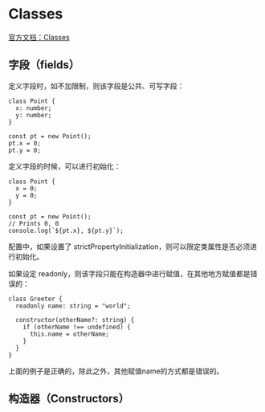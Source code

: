 # Classes

[官方文档：Classes](https://www.typescriptlang.org/docs/handbook/2/classes.html)


## 字段（fields）

定义字段时，如不加限制，则该字段是公共、可写字段：

    class Point {
      x: number;
      y: number;
    }
     
    const pt = new Point();
    pt.x = 0;
    pt.y = 0;

定义字段的时候，可以进行初始化：

    class Point {
      x = 0;
      y = 0;
    }
     
    const pt = new Point();
    // Prints 0, 0
    console.log(`${pt.x}, ${pt.y}`);

配置中，如果设置了  strictPropertyInitialization，则可以限定类属性是否必须进行初始化。

如果设定 readonly，则该字段只能在构造器中进行赋值，在其他地方赋值都是错误的：

    class Greeter {
      readonly name: string = "world";
     
      constructor(otherName?: string) {
        if (otherName !== undefined) {
          this.name = otherName;
        }
      }
    }

上面的例子是正确的，除此之外，其他赋值name的方式都是错误的。


## 构造器（Constructors）



